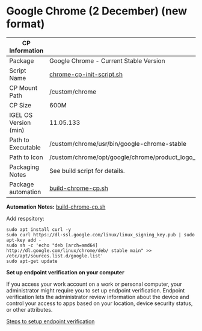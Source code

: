 # Google Chrome (2 December) (new format)

|  CP Information |            |
|-----------------|------------|
| Package | Google Chrome - Current Stable Version |
| Script Name | [chrome-cp-init-script.sh](build/chrome-cp-init-script.sh) |
| CP Mount Path | /custom/chrome |
| CP Size | 600M |
| IGEL OS Version (min) | 11.05.133 |
| Path to Executable | /custom/chrome/usr/bin/google-chrome-stable |
| Path to Icon | /custom/chrome/opt/google/chrome/product_logo_256.png |
| Packaging Notes | See build script for details. |
| Package automation | [build-chrome-cp.sh](build/build-chrome-cp.sh) |

**Automation Notes:** [build-chrome-cp.sh](build/build-chrome-cp.sh)

Add respsitory:

```{add-respsitory}
sudo apt install curl -y
sudo curl https://dl-ssl.google.com/linux/linux_signing_key.pub | sudo apt-key add -
sudo sh -c 'echo "deb [arch=amd64] http://dl.google.com/linux/chrome/deb/ stable main" >> /etc/apt/sources.list.d/google.list'
sudo apt-get update
   ```

**Set up endpoint verification on your computer**

If you access your work account on a work or personal computer, your administrator might require you to set up endpoint verification. Endpoint verification lets the administrator review information about the device and control your access to apps based on your location, device security status, or other attributes.

[Steps to setup endpoint verification](https://support.google.com/a/users/answer/9018161?hl=en)
